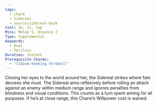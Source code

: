 ```yaml
---
tags:
  - charm
  - Sidereal
  - source/sidereal-book
Cost: 3m, 1i, 1wp
Mins: Melee 5, Essence 2
Type: Supplemental
Keywords:
  - Dual
  - Perilous
Duration: Instant
Prerequisite Charms:
  - "[[Doom-Seeking Stroke]]"
---
```

Closing her eyes to the world around her, the Sidereal strikes where fate decrees she must. The Sidereal aims reflexively before rolling an attack against an enemy within medium range and ignores penalties from blindness and visual conditions. This counts as a turn spent aiming for all purposes. If he’s at close range, this Charm’s Willpower cost is waived.
